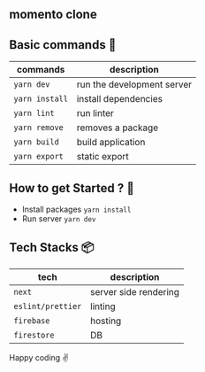 ## momento clone

## Basic commands :wrench:

|     commands   |      description           |
|----------------|----------------------------|
| `yarn dev`     | run the development server |
| `yarn install` | install dependencies       |
| `yarn lint`	   | run linter                 |
| `yarn remove`  | removes a package          |
| `yarn build`   | build application          |
| `yarn export`  | static export              |


## How to get Started ? :runner:
 - Install packages `yarn install`
 - Run server `yarn dev`
## Tech Stacks :package:

|     tech          |      description           |
|-------------------|----------------------------|
| `next`            | server side rendering      |
| `eslint/prettier` | linting                    |
| `firebase`        | hosting                    |
| `firestore`       | DB                         |

Happy coding :v:
